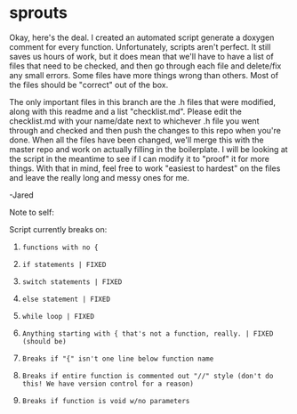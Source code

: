 sprouts
======

Okay, here's the deal. I created an automated script generate a doxygen comment for every function. Unfortunately, scripts aren't perfect. It still saves us hours of work, but it does mean that we'll have to have a list of files that need to be checked, and then go through each file and delete/fix any small errors. Some files have more things wrong than others. Most of the files should be "correct" out of the box.

The only important files in this branch are the .h files that were modified, along with this readme and a list "checklist.md". Please edit the checklist.md with your name/date next to whichever .h file you went through and checked and then push the changes to this repo when you're done. When all the files have been changed, we'll merge this with the master repo and work on actually filling in the boilerplate. I will be looking at the script in the meantime to see if I can modify it to "proof" it for more things. With that in mind, feel free to work "easiest to hardest" on the files and leave the really long and messy ones for me.

-Jared

Note to self:

Script currently breaks on:

1.     functions with no {
1.     if statements | FIXED
1.     switch statements | FIXED
1.     else statement | FIXED
1.     while loop | FIXED
1.     Anything starting with { that's not a function, really. | FIXED (should be)
1.     Breaks if "{" isn't one line below function name
1.     Breaks if entire function is commented out "//" style (don't do this! We have version control for a reason)
1.     Breaks if function is void w/no parameters
